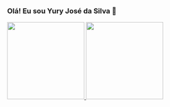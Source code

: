 ### Olá! Eu sou Yury José da Silva 👋

<div>
  <a href="https://beacons.ai/Yury07388">
    <img height="180em" src="https://github-readme-stats.vercel.app/api?username=Yury07388&show_icons=true&theme=dracula&include_all_commits=true&count_private=true"/>
    <img height="180em" src="https://github-readme-stats.vercel.app/api/top-langs/?username=Yury07388& layout=compact&langs_count=16&theme=github_dark"/>
</div>
